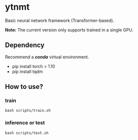 # ytnmt
Basic neural network framework (Transformer-based).

**Note:** The current version only supports trained in a single GPU.

## Dependency
Recommend a ***conda*** virtual environment.
* pip install torch > 1.10
* pip install tqdm 

## How to use?

### train
~~~
bash scripts/train.sh
~~~
### inference or test

~~~
bash scripts/test.sh
~~~